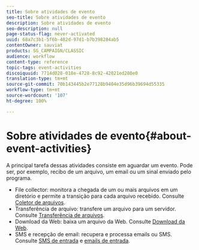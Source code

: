 ```yaml
---
title: Sobre atividades de evento
seo-title: Sobre atividades de evento
description: Sobre atividades de evento
seo-description: null
page-status-flag: never-activated
uuid: 68a7c3b1-5f6b-482d-97d1-b7b398284ab5
contentOwner: sauviat
products: SG_CAMPAIGN/CLASSIC
audience: workflow
content-type: reference
topic-tags: event-activities
discoiquuid: 7714d028-018e-4728-8c92-42021ed280e0
translation-type: tm+mt
source-git-commit: 70b143445b2e77128b9404e35d96b39694d55335
workflow-type: tm+mt
source-wordcount: '107'
ht-degree: 100%

---
```



# Sobre atividades de evento{#about-event-activities}

A principal tarefa dessas atividades consiste em aguardar um evento. Pode ser, por exemplo, recibo de um arquivo, um email ou um sinal enviado pelo programa.

* File collector: monitora a chegada de um ou mais arquivos em um diretório e permite a transição para cada arquivo recebido. Consulte [Coletor de arquivos](../../workflow/using/file-collector.md).
* Transferência de arquivo: transfere um arquivo para um servidor. Consulte [Transferência de arquivos](../../workflow/using/file-transfer.md).
* Download da Web: baixa um arquivo da Web. Consulte [Download da Web](../../workflow/using/web-download.md).
* SMS e recepção de email: recupera e processa emails ou SMS. Consulte [SMS de entrada](../../workflow/using/inbound-sms.md) e [emails de entrada](../../workflow/using/inbound-emails.md).

